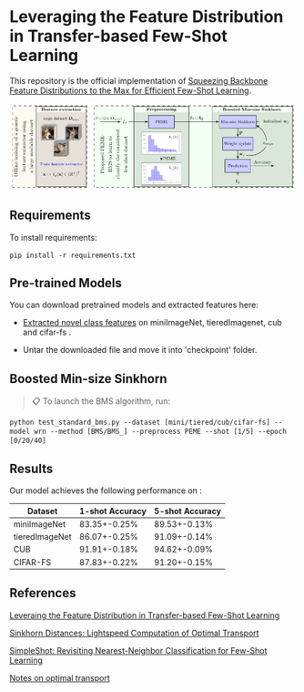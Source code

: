 # Leveraging the Feature Distribution in Transfer-based Few-Shot Learning

This repository is the official implementation of [Squeezing Backbone Feature Distributions to the Max for Efficient Few-Shot Learning](https://arxiv.org/pdf/2110.09446.pdf).

![](BMS.png)

## Requirements

To install requirements:

```setup
pip install -r requirements.txt
```

## Pre-trained Models

You can download pretrained models and extracted features here:

- [Extracted novel class features](https://drive.google.com/file/d/1dSKfO0mMz0KzObXIU930JFbhb7OK1qUU/view?usp=sharing) on miniImageNet, tieredImagenet, cub and cifar-fs . 

- Untar the downloaded file and move it into 'checkpoint' folder.


## Boosted Min-size Sinkhorn


> 📋 To launch the BMS algorithm, run:
```
python test_standard_bms.py --dataset [mini/tiered/cub/cifar-fs] --model wrn --method [BMS/BMS_] --preprocess PEME --shot [1/5] --epoch [0/20/40] 
```

## Results

Our model achieves the following performance on :


| Dataset        | 1-shot Accuracy  | 5-shot Accuracy |
| ---------------|---------------| -------------|
| miniImageNet   |  83.35+-0.25% | 89.53+-0.13% |
| tieredImageNet |  86.07+-0.25% | 91.09+-0.14% |
| CUB            |  91.91+-0.18% | 94.62+-0.09% |
| CIFAR-FS       |  87.83+-0.22% | 91.20+-0.15% |

## References

[Leveraing the Feature Distribution in Transfer-based Few-Shot Learning](https://arxiv.org/pdf/2006.03806.pdf)

[Sinkhorn Distances: Lightspeed Computation of Optimal Transport](https://papers.nips.cc/paper/4927-sinkhorn-distances-lightspeed-computation-of-optimal-transport.pdf)

[SimpleShot: Revisiting Nearest-Neighbor Classification for Few-Shot Learning](https://arxiv.org/pdf/1911.04623.pdf)

[Notes on optimal transport](https://github.com/MichielStock/Teaching/tree/master/Optimal_transport)
